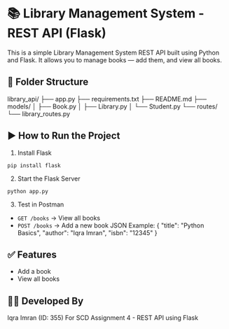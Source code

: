 # 📚 Library Management System - REST API (Flask)

This is a simple Library Management System REST API built using Python and Flask. It allows you to manage books — add them, and view all books.

## 📁 Folder Structure

library_api/
├── app.py
├── requirements.txt
├── README.md
├── models/
│   ├── Book.py
│   ├── Library.py
│   └── Student.py
└── routes/
    └── library_routes.py

## ▶️ How to Run the Project

1. Install Flask
```
pip install flask
```

2. Start the Flask Server
```
python app.py
```

3. Test in Postman
- `GET /books` → View all books
- `POST /books` → Add a new book
  JSON Example:
  {
    "title": "Python Basics",
    "author": "Iqra Imran",
    "isbn": "12345"
  }

## ✅ Features

- Add a book
- View all books

## 👩‍💻 Developed By

Iqra Imran (ID: 355)
For SCD Assignment 4 - REST API using Flask
